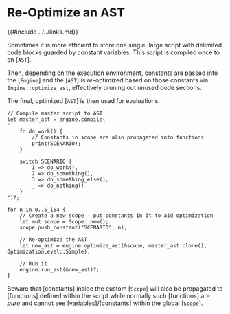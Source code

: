 Re-Optimize an AST
==================

{{#include ../../links.md}}

Sometimes it is more efficient to store one single, large script with delimited code blocks guarded by
constant variables.  This script is compiled once to an [`AST`].

Then, depending on the execution environment, constants are passed into the [`Engine`] and the
[`AST`] is _re_-optimized based on those constants via `Engine::optimize_ast`, effectively pruning
out unused code sections.

The final, optimized [`AST`] is then used for evaluations.

```rust,no_run
// Compile master script to AST
let master_ast = engine.compile(
"
    fn do_work() {
        // Constants in scope are also propagated into functions
        print(SCENARIO);
    }

    switch SCENARIO {
        1 => do_work(),
        2 => do_something(),
        3 => do_something_else(),
        _ => do_nothing()
    }
")?;

for n in 0..5_i64 {
    // Create a new scope - put constants in it to aid optimization
    let mut scope = Scope::new();
    scope.push_constant("SCENARIO", n);

    // Re-optimize the AST
    let new_ast = engine.optimize_ast(&scope, master_ast.clone(), OptimizationLevel::Simple);

    // Run it
    engine.run_ast(&new_ast)?;
}
```

Beware that [constants] inside the custom [`Scope`] will also be propagated to [functions] defined
within the script while normally such [functions] are _pure_ and cannot see [variables]/[constants]
within the global [`Scope`].
